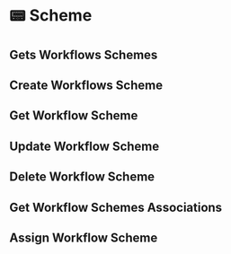 # 📟 Scheme

## Gets Workflows Schemes

## Create Workflows Scheme

## Get Workflow Scheme

## Update Workflow Scheme

## Delete Workflow Scheme

## Get Workflow Schemes Associations

## Assign Workflow Scheme
